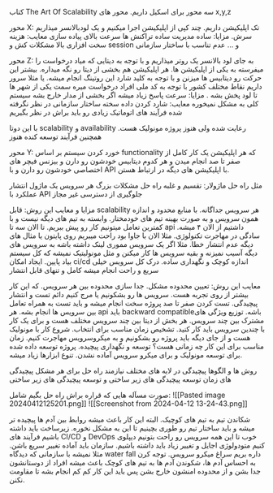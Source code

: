 کتاب The Art Of Scalability
سه محور برای اسکیل داریم. محور های x,y,z

محور X:
تک اپلیکیشن داریم. چند کپی از اپلیکیشن اجرا میکنیم و یک لودبالانسر میذاریم سرش. 
مزایا:
ساده
مدیریت ساده تراکنش ها
سرعت بالای پیاده سازی
معایب:
هزینه سخت افزاری بالا 
مشکلات کش و session و ...
عدم تناسب با ساختار سازمانی 

محور Z:
به جای لود بالانسر یک روتر میذاریم و با توجه به دیتایی که میاد درخواست را میفرسته به یکی از اپلیکیشن ها. هر اپلیکیشن هم بخشی از دیتا رو نگه میداره. بیشتر این حرکت رو دیتابیس ها میزنن و با توجه به کلید شارد این روتینگ انجام میشه. یا مثلا سرور داریم نقاط مختلف کشور با توجه به کد ملی افراد درخواست میره سمت یکی از شهر ها تا لود پخش بشه .
مزایا:
سرعت پاسخ زیاد میشه
اگر بخشی از مدار خارج بشه سیستم کلی به مشکل نمیخوره
معایب:
شارد کردن داده سخته
ساختار سازمانی در نظر نگرفته شده
فرآیند های اتوماتیک زیادی رو باید براش در نظر بگیریم

با این دوتا scalability و availability رعایت شده ولی هنوز پروژه مونولیک هست. همچنین فرآیند توسعه کنده هنوز

محور Y:
خورد کردن سیستم بر اساس functionality که هر اپلیکیشن یک کار کامل از صفر تا صد انجام میدن و هر کدوم دیتابیس خودشون رو دارن و بیزنس فیچر های اختصاصی خودشون رو دارن و با API با اپلیکیشن های دیگه در ارتباط هستن. 

مثل راه حل ماژولار:
تقسیم و غلبه راه حل مشکلات بزرگ 
هر سرویس یک ماژول
انتشار عملکرد با API
جلوگیری از دسترسی غیر مجاز


مزایا و معایب این روش:
قابل scalability هر سرویس جداگانه. با منابع محدود و اندازه همون سرویس و به صورت بهینه
تیم های خودمختار. وابسته به تیم های دیگه نیست و با کمترین تعامل میتونیم کار رو پیش ببریم. تا الان سه تا api داشتیم از الان ۴ میشه. 
سادگی در مهاجرت تکنولوژی. مثلا الان با جاوا بود راحت میبریم روی پایتون یا مثال های دیگه
عدم انتشار خطا. مثلا اگر یک سرویس مموری لینک داشته باشه به سرویس های دیگه آسیب نمیزنه و بقیه سرویس ها کار میکنن و مثل مونولیتیک نمیشه که کل سیستم بیاد پایین. 
ایجاد امکان ci/cd
اندازه کوچک و نگهداری ساده. درک کل سرویس خیلی سریع و راحت انجام میشه
کامل و تنهای قابل انتشار


معایب این روش:
تعیین محدوده مشکل. جدا سازی محدوده بین هر سرویس. که این کار بیشتر از روی تجربه هست. سرویس ها رو بشکونیم یا مرج کنیم دائم
تست و انتشار پیچیدگی. تست کردن صفر تا صد پروژه سخت انجام میشه و باید تست به همراه تعامل بین سرویس ها انجام بشه. هر api باید backward compatibleباشه. 
توزیع ویژگی های مشترک بین چند سرویس. هر بخش از دیتا بین چند سرویس مختلف هست و برای یک کار با چندین سرویس باید کار کنید.
تشخیص زمان مناسب برای انتخاب. شروع کار با مونولیک هست و از جای دیگه باید پروژه رو بشکونیم و به میکروسرویس مهاجرت کنیم. زمان مناسب برای این کار چه زمانی هست؟
توسعه و نگهداری پیچیده. پروژه توسعه داده شده برای توسعه مونولیک و برای میکرو سرویس آماده نشدن. تنوع ابزارها زیاد میشه. 


روش ها و الگوها
پیچیدگی در لایه های مختلف
نیازمند راه حل برای هر مشکل
پیچیدگی های زمان توسعه
پیچیدگی های زیر ساختی و توسعه
پیچیدگی های زیر ساختی

صورت مسآله هایی که قراره براش راه حل بگیم شامل:
![[Pasted image 20240412125201.png]]
![[Screenshot from 2024-04-12 13-24-43.png]]



شکاندن تیم به تیم های کوچیک. البته این کار باعث میشه روابط بین آدم ها پیچیده تر میشه و باید ساختار تیم رو طوری بچینیم تا این به مشکل نخوره. 
زیرساخت باید داشته باشیم 
فرآیند های CI/CD و DevOps خوب تا این همه سرویس رو راحت بتونیم دیپلوی کنیم
متودولوژی اجایل و تغییر زیاد باید داشته باشیم. سازمان باید آماده تغییر سریع باشن. مثلا نمیشه با سازمانی که دیدگاه water fall داره بریم سراغ میکرو سرویس.
توجه کرن به احساس آدم ها، شکوندن آدم ها به تیم های کوچک باعث میشه افراد از دوستانشون جدا بشن و از محدوده امنشون خارج بشن پس باید این کار کم کم انجام بشه تا مقاومت نکنن. 